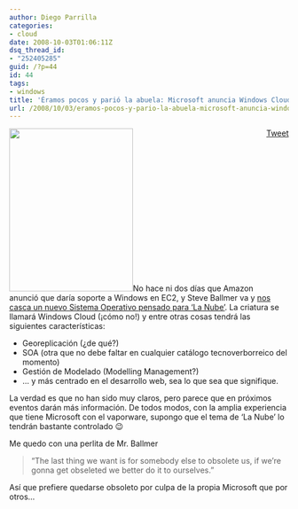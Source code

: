 ```yaml
---
author: Diego Parrilla
categories:
- cloud
date: 2008-10-03T01:06:11Z
dsq_thread_id:
- "252405285"
guid: /?p=44
id: 44
tags:
- windows
title: 'Éramos pocos y parió la abuela: Microsoft anuncia Windows Cloud'
url: /2008/10/03/eramos-pocos-y-pario-la-abuela-microsoft-anuncia-windows-cloud/
---
```


<div style="float: right; margin-left: 10px;">
  <a href="https://twitter.com/share" class="twitter-share-button" data-via="nubeblog" data-hashtags="windows" data-count="vertical" data-url="/2008/10/03/eramos-pocos-y-pario-la-abuela-microsoft-anuncia-windows-cloud/">Tweet</a>
</div>

[<img class="alignright size-full wp-image-45" title="Steve &quot;Developers&quot; Ballmer" src="/wp-content/uploads/ballmer.jpg" alt="" width="223" height="294" srcset="/wp-content/uploads/ballmer.jpg 319w, /wp-content/uploads/ballmer-227x300.jpg 227w" sizes="(max-width: 223px) 100vw, 223px" />](/wp-content/uploads/ballmer.jpg)No hace ni dos días que Amazon anunció que daría soporte a Windows en EC2, y Steve Ballmer va y [nos casca un nuevo Sistema Operativo pensado para &#8216;La Nube&#8217;](http://www.theregister.co.uk/2008/10/01/steve_ballmer_windows_cloud/). La criatura se llamará Windows Cloud (¡cómo no!) y entre otras cosas tendrá las siguientes características:

  * Georeplicación (¿de qué?)
  * SOA (otra que no debe faltar en cualquier catálogo tecnoverborreico del momento)
  * Gestión de Modelado (Modelling Management?)
  * &#8230; y más centrado en el desarrollo web, sea lo que sea que signifique.

La verdad es que no han sido muy claros, pero parece que en próximos eventos darán más información. De todos modos, con la amplia experiencia que tiene Microsoft con el vaporware, supongo que el tema de &#8216;La Nube&#8217; lo tendrán bastante controlado 😉

Me quedo con una perlita de Mr. Ballmer

> &#8220;The last thing we want is for somebody else to obsolete us, if we’re gonna get obseleted we better do it to ourselves.&#8221;

Así que prefiere quedarse obsoleto por culpa de la propia Microsoft que por otros&#8230;
